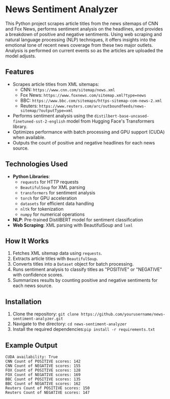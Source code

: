 # News Sentiment Analyzer

This Python project scrapes article titles from the news sitemaps of CNN and Fox News, performs sentiment analysis on the headlines, and provides a breakdown of positive and negative sentiments. Using web scraping and natural language processing (NLP) techniques, it offers insights into the emotional tone of recent news coverage from these two major outlets. Analysis is performed on current events so as the articles are uploaded the model adjusts.

## Features

- Scrapes article titles from XML sitemaps:
  - CNN: `https://www.cnn.com/sitemap/news.xml`
  - Fox News: `https://www.foxnews.com/sitemap.xml?type=news`
  - BBC: `https://www.bbc.com/sitemaps/https-sitemap-com-news-2.xml`
  - Reuters: `https://www.reuters.com/arc/outboundfeeds/news-sitemap/?outputType=xml`
- Performs sentiment analysis using the `distilbert-base-uncased-finetuned-sst-2-english` model from Hugging Face's Transformers library.
- Optimizes performance with batch processing and GPU support (CUDA) when available.
- Outputs the count of positive and negative headlines for each news source.

## Technologies Used

- **Python Libraries**:
  - `requests` for HTTP requests
  - `BeautifulSoup` for XML parsing
  - `transformers` for sentiment analysis
  - `torch` for GPU acceleration
  - `datasets` for efficient data handling
  - `nltk` for tokenization
  - `numpy` for numerical operations
- **NLP**: Pre-trained DistilBERT model for sentiment classification
- **Web Scraping**: XML parsing with BeautifulSoup and `lxml`

## How It Works

1. Fetches XML sitemap data using `requests`.
2. Extracts article titles with `BeautifulSoup`.
3. Converts titles into a `Dataset` object for batch processing.
4. Runs sentiment analysis to classify titles as "POSITIVE" or "NEGATIVE" with confidence scores.
5. Summarizes results by counting positive and negative sentiments for each news source.

## Installation

1. Clone the repository: ```git clone https://github.com/yourusername/news-sentiment-analyzer.git```
2. Navigate to the directory: ``` cd news-sentiment-analyzer ```
3. Install the required dependencies:```pip install -r requirements.txt```

## Example Output
```
CUDA availability: True
CNN Count of POSITIVE scores: 142
CNN Count of NEGATIVE scores: 155
FOX Count of POSITIVE scores: 128
FOX Count of NEGATIVE scores: 169
BBC Count of POSITIVE scores: 135
BBC Count of NEGATIVE scores: 162
Reuters Count of POSITIVE scores: 150
Reuters Count of NEGATIVE scores: 147
```
